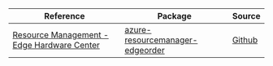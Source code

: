 | Reference | Package | Source |
|---|---|---|
|[Resource Management - Edge Hardware Center](resourcemanager-edgeorder-readme.md)|[azure-resourcemanager-edgeorder](https://repo1.maven.org/maven2/com/azure/resourcemanager/azure-resourcemanager-edgeorder)|[Github](https://github.com/Azure/azure-sdk-for-java/blob/main/sdk/edgeorder/azure-resourcemanager-edgeorder)|
